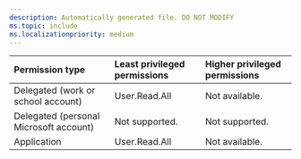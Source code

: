 ```yaml
---
description: Automatically generated file. DO NOT MODIFY
ms.topic: include
ms.localizationpriority: medium
---
```


|Permission type|Least privileged permissions|Higher privileged permissions|
|:---|:---|:---|
|Delegated (work or school account)|User.Read.All|Not available.|
|Delegated (personal Microsoft account)|Not supported.|Not supported.|
|Application|User.Read.All|Not available.|


